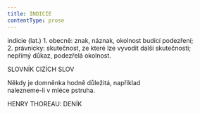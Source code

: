 ```yaml
---
title: INDICIE
contentType: prose
---
```


<section>

indicie (lat.) 1. obecně: znak, náznak, okolnost budící podezření;  
2\. právnicky: skutečnost, ze které lze vyvodit další skutečnosti;  
nepřímý důkaz, podezřelá okolnost.

SLOVNÍK CIZÍCH SLOV

Někdy je domněnka hodně důležitá, například  
nalezneme-li v mléce pstruha.

HENRY THOREAU: DENÍK

</section>
